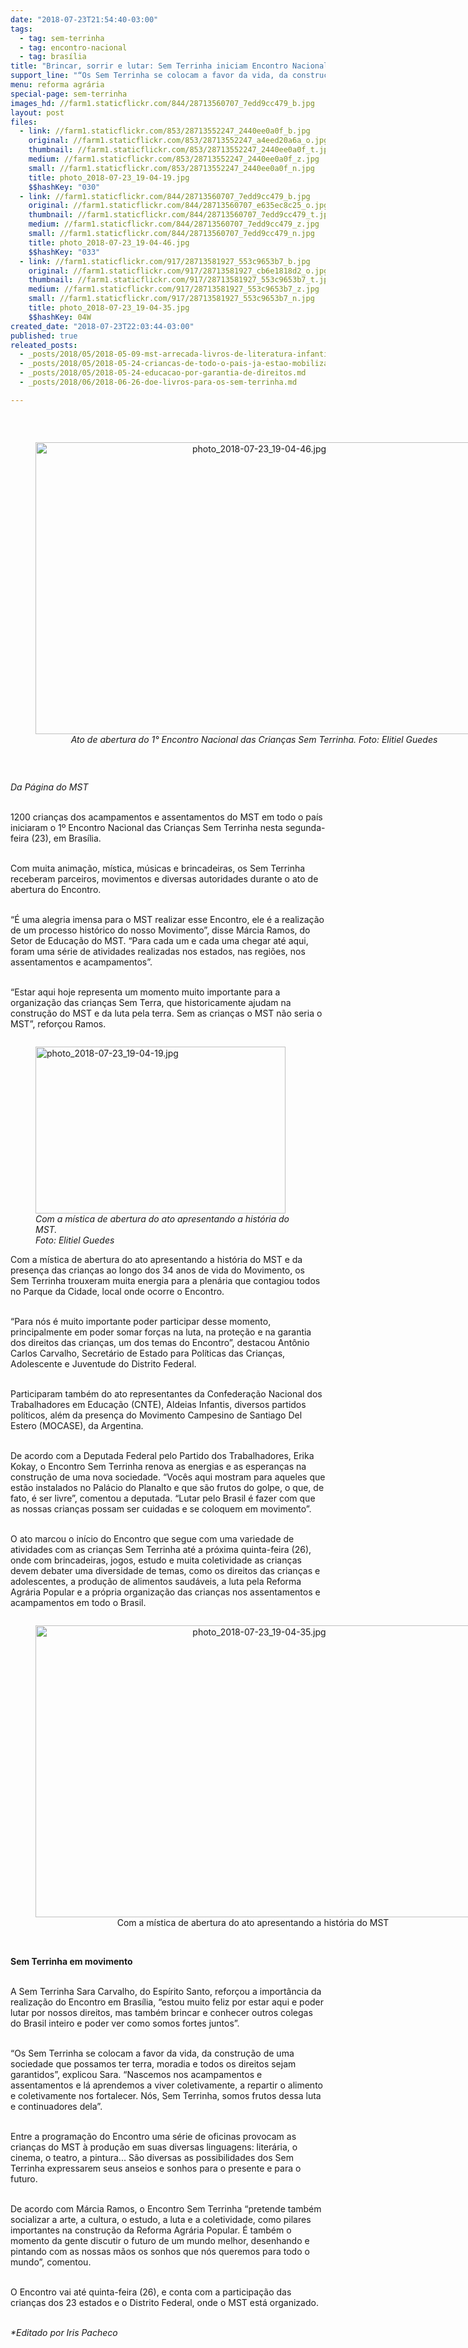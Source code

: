 ```yaml
---
date: "2018-07-23T21:54:40-03:00"
tags:
  - tag: sem-terrinha
  - tag: encontro-nacional
  - tag: brasília
title: "Brincar, sorrir e lutar: Sem Terrinha iniciam Encontro Nacional em Brasília"
support_line: "“Os Sem Terrinha se colocam a favor da vida, da construção de uma sociedade que possamos ter terra, moradia e todos os direitos sejam garantidos.”"
menu: reforma agrária
special-page: sem-terrinha
images_hd: //farm1.staticflickr.com/844/28713560707_7edd9cc479_b.jpg
layout: post
files:
  - link: //farm1.staticflickr.com/853/28713552247_2440ee0a0f_b.jpg
    original: //farm1.staticflickr.com/853/28713552247_a4eed20a6a_o.jpg
    thumbnail: //farm1.staticflickr.com/853/28713552247_2440ee0a0f_t.jpg
    medium: //farm1.staticflickr.com/853/28713552247_2440ee0a0f_z.jpg
    small: //farm1.staticflickr.com/853/28713552247_2440ee0a0f_n.jpg
    title: photo_2018-07-23_19-04-19.jpg
    $$hashKey: "030"
  - link: //farm1.staticflickr.com/844/28713560707_7edd9cc479_b.jpg
    original: //farm1.staticflickr.com/844/28713560707_e635ec8c25_o.jpg
    thumbnail: //farm1.staticflickr.com/844/28713560707_7edd9cc479_t.jpg
    medium: //farm1.staticflickr.com/844/28713560707_7edd9cc479_z.jpg
    small: //farm1.staticflickr.com/844/28713560707_7edd9cc479_n.jpg
    title: photo_2018-07-23_19-04-46.jpg
    $$hashKey: "033"
  - link: //farm1.staticflickr.com/917/28713581927_553c9653b7_b.jpg
    original: //farm1.staticflickr.com/917/28713581927_cb6e1818d2_o.jpg
    thumbnail: //farm1.staticflickr.com/917/28713581927_553c9653b7_t.jpg
    medium: //farm1.staticflickr.com/917/28713581927_553c9653b7_z.jpg
    small: //farm1.staticflickr.com/917/28713581927_553c9653b7_n.jpg
    title: photo_2018-07-23_19-04-35.jpg
    $$hashKey: 04W
created_date: "2018-07-23T22:03:44-03:00"
published: true
releated_posts:
  - _posts/2018/05/2018-05-09-mst-arrecada-livros-de-literatura-infantil-para-criancas-sem-terrinha.md
  - _posts/2018/05/2018-05-24-criancas-de-todo-o-pais-ja-estao-mobilizadas-para-o-i-encontro-nacional-das-criancas-sem-terrinha.md
  - _posts/2018/05/2018-05-24-educacao-por-garantia-de-direitos.md
  - _posts/2018/06/2018-06-26-doe-livros-para-os-sem-terrinha.md

---
```

<div>
<p>&nbsp;</p>

<div style="text-align:center">
<figure class="image" style="display:inline-block"><img alt="photo_2018-07-23_19-04-46.jpg" height="467" src="//farm1.staticflickr.com/844/28713560707_7edd9cc479_b.jpg" width="700" />
<figcaption><em>Ato de abertura do 1&deg; Encontro Nacional das Crian&ccedil;as Sem Terrinha. Foto: Elitiel Guedes</em></figcaption>
</figure>
</div>

<p>&nbsp;</p>

<p><em>Da P&aacute;gina do MST</em></p>

<p><br />
1200 crian&ccedil;as dos acampamentos e assentamentos do MST em todo o pa&iacute;s iniciaram o 1&ordm; Encontro Nacional das Crian&ccedil;as Sem Terrinha nesta segunda-feira (23), em Bras&iacute;lia.</p>

<p><br />
Com muita anima&ccedil;&atilde;o, m&iacute;stica, m&uacute;sicas e brincadeiras, os Sem Terrinha receberam parceiros, movimentos e diversas autoridades durante o ato de abertura do Encontro.&nbsp;</p>

<p><br />
&ldquo;&Eacute; uma alegria imensa para o MST realizar esse Encontro, ele &eacute; a realiza&ccedil;&atilde;o de um processo hist&oacute;rico do nosso Movimento&rdquo;, disse M&aacute;rcia Ramos, do Setor de Educa&ccedil;&atilde;o do MST. &ldquo;Para cada um e cada uma chegar at&eacute; aqui, foram uma s&eacute;rie de atividades realizadas nos estados, nas regi&otilde;es, nos assentamentos e acampamentos&rdquo;.</p>

<p><br />
&ldquo;Estar aqui hoje representa um momento muito importante para a organiza&ccedil;&atilde;o das crian&ccedil;as Sem Terra, que historicamente ajudam na constru&ccedil;&atilde;o do MST e da luta pela terra. Sem as crian&ccedil;as o MST n&atilde;o seria o MST&rdquo;, refor&ccedil;ou Ramos.</p>

<figure class="image" style="float:left"><img alt="photo_2018-07-23_19-04-19.jpg" height="267" src="//farm1.staticflickr.com/853/28713552247_2440ee0a0f_b.jpg" width="400" />
<figcaption><em>Com a m&iacute;stica de abertura do ato apresentando a hist&oacute;ria do MST.&nbsp;<br />
Foto: Elitiel Guedes</em></figcaption>
</figure>

<p><br />
Com a m&iacute;stica de abertura do ato apresentando a hist&oacute;ria do MST e da presen&ccedil;a das crian&ccedil;as ao longo dos 34 anos de vida do Movimento, os Sem Terrinha trouxeram muita energia para a plen&aacute;ria que contagiou todos no Parque da Cidade, local onde ocorre o Encontro.</p>

<p><br />
&ldquo;Para n&oacute;s &eacute; muito importante poder participar desse momento, principalmente em poder somar for&ccedil;as na luta, na prote&ccedil;&atilde;o e na garantia dos direitos das crian&ccedil;as, um dos temas do Encontro&rdquo;, destacou Ant&ocirc;nio Carlos Carvalho, Secret&aacute;rio de Estado para Pol&iacute;ticas das Crian&ccedil;as, Adolescente e Juventude do Distrito Federal.</p>

<p><br />
Participaram tamb&eacute;m do ato representantes da Confedera&ccedil;&atilde;o Nacional dos Trabalhadores em Educa&ccedil;&atilde;o (CNTE), Aldeias Infantis, diversos partidos pol&iacute;ticos, al&eacute;m da presen&ccedil;a do Movimento Campesino de Santiago Del Estero (MOCASE), da Argentina.</p>

<p><br />
De acordo com a Deputada Federal pelo Partido dos Trabalhadores, Erika Kokay, o Encontro Sem Terrinha renova as energias e as esperan&ccedil;as na constru&ccedil;&atilde;o de uma nova sociedade. &ldquo;Voc&ecirc;s aqui mostram para aqueles que est&atilde;o instalados no Pal&aacute;cio do Planalto e que s&atilde;o frutos do golpe, o que, de fato, &eacute; ser livre&rdquo;, comentou a deputada. &ldquo;Lutar pelo Brasil &eacute; fazer com que as nossas crian&ccedil;as possam ser cuidadas e se coloquem em movimento&rdquo;.</p>

<p><br />
O ato marcou o in&iacute;cio do Encontro que segue com uma variedade de atividades com as crian&ccedil;as Sem Terrinha at&eacute; a pr&oacute;xima quinta-feira (26), onde com brincadeiras, jogos, estudo e muita coletividade as crian&ccedil;as devem debater uma diversidade de temas, como os direitos das crian&ccedil;as e adolescentes, a produ&ccedil;&atilde;o de alimentos saud&aacute;veis, a luta pela Reforma Agr&aacute;ria Popular e a pr&oacute;pria organiza&ccedil;&atilde;o das crian&ccedil;as nos assentamentos e acampamentos em todo o Brasil.</p>

<div style="text-align:center">
<figure class="image" style="display:inline-block"><img alt="photo_2018-07-23_19-04-35.jpg" height="467" src="//farm1.staticflickr.com/917/28713581927_553c9653b7_b.jpg" width="700" />
<figcaption>Com a m&iacute;stica de abertura do ato apresentando a hist&oacute;ria do MST&nbsp;</figcaption>
</figure>
</div>

<p><br />
<strong>Sem Terrinha em movimento</strong></p>

<p><br />
A Sem Terrinha Sara Carvalho, do Esp&iacute;rito Santo, refor&ccedil;ou a import&acirc;ncia da realiza&ccedil;&atilde;o do Encontro em Bras&iacute;lia, &ldquo;estou muito feliz por estar aqui e poder lutar por nossos direitos, mas tamb&eacute;m brincar e conhecer outros colegas do Brasil inteiro e poder ver como somos fortes juntos&rdquo;.</p>

<p><br />
&ldquo;Os Sem Terrinha se colocam a favor da vida, da constru&ccedil;&atilde;o de uma sociedade que possamos ter terra, moradia e todos os direitos sejam garantidos&rdquo;, explicou Sara. &ldquo;Nascemos nos acampamentos e assentamentos e l&aacute; aprendemos a viver coletivamente, a repartir o alimento e coletivamente nos fortalecer. N&oacute;s, Sem Terrinha, somos frutos dessa luta e continuadores dela&rdquo;.</p>

<p><br />
Entre a programa&ccedil;&atilde;o do Encontro uma s&eacute;rie de oficinas provocam as crian&ccedil;as do MST &agrave; produ&ccedil;&atilde;o em suas diversas linguagens: liter&aacute;ria, o cinema, o teatro, a pintura... S&atilde;o diversas as possibilidades dos Sem Terrinha expressarem seus anseios e sonhos para o presente e para o futuro.&nbsp;</p>

<p><br />
De acordo com M&aacute;rcia Ramos, o Encontro Sem Terrinha &ldquo;pretende tamb&eacute;m socializar a arte, a cultura, o estudo, a luta e a coletividade, como pilares importantes na constru&ccedil;&atilde;o da Reforma Agr&aacute;ria Popular. &Eacute; tamb&eacute;m o momento da gente discutir o futuro de um mundo melhor, desenhando e pintando com as nossas m&atilde;os os sonhos que n&oacute;s queremos para todo o mundo&rdquo;, comentou.</p>

<p><br />
O Encontro vai at&eacute; quinta-feira (26), e conta com a participa&ccedil;&atilde;o das crian&ccedil;as dos 23 estados e o Distrito Federal, onde o MST est&aacute; organizado.&nbsp;</p>

<p><br />
<em>*Editado por Iris Pacheco</em></p>
</div>
